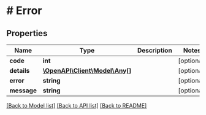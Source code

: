 # # Error

## Properties

Name | Type | Description | Notes
------------ | ------------- | ------------- | -------------
**code** | **int** |  | [optional]
**details** | [**\OpenAPI\Client\Model\Any[]**](Any.md) |  | [optional]
**error** | **string** |  | [optional]
**message** | **string** |  | [optional]

[[Back to Model list]](../../README.md#models) [[Back to API list]](../../README.md#endpoints) [[Back to README]](../../README.md)
